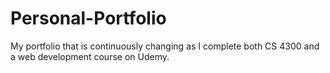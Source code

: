 # Personal-Portfolio
My portfolio that is continuously changing as I complete both CS 4300 and a web development course on Udemy.
